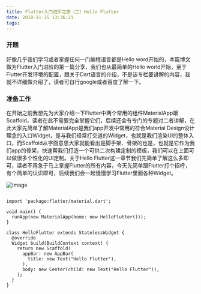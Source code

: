 ```yaml
---
title: Flutter入门进阶之旅（二）Hello Flutter
date: 2018-11-15 13:36:21
tags:
---
```


### 开题 ###
 好像几乎我们学习或者掌握任何一门编程语言都是Hello word开始的，本篇博文做为Flutter入门进阶的第一篇分享，我们也从最简单的Hello world开始，至于Flutter开发环境的配置，跟关于Dart语言的介绍，不是该专栏要讲解的内容，我就不详细做介绍了，读者可自行google或者百度了解一下。

### 准备工作 ###
在开始之前我想先为大家介绍一下Flutter中两个常用的组件MaterialApp跟Scaffold，读者在此不需要完全掌握它们，后续还会有专门的专题对二者讲解，在此大家先简单了解MaterialApp是我们app开发中常用的符合Material Design设计理念的入口Widget，是与我们经常打交道的Widget，也就是我们渲染UI的整体入口，而Scaffold从字面意思大家就能看出是脚手架、骨架的也是，也就是它作为我们app的骨架，快速帮我们打造一个可供二次构建定制的模板，我们可以在上面可以做很多个性化的UI定制。关于Hello Flutter这一章节我们先简单了解这么多即可，读者不用急于马上掌握Flutter的所有内容，今天先简单跟Flutter打个招呼，有个简单的认识即可，后续我们会一起慢慢学习Flutter里面各种Widget。


![image](http://upload-images.jianshu.io/upload_images/7274320-d2831161a2f174c7?imageMogr2/auto-orient/strip%7CimageView2/2/w/1240)

```

import 'package:flutter/material.dart';
 
void main() {
  runApp(new MaterialApp(home: new HelloFlutter()));
}
 
class HelloFlutter extends StatelessWidget {
  @override
  Widget build(BuildContext context) {
    return new Scaffold(
      appBar: new AppBar(
        title: new Text("Hello Flutter"),
      ),
      body: new Center(child: new Text("Hello Flutter")),
    );
  }
}

```